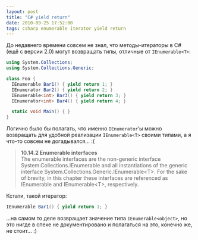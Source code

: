 ```yaml
---
layout: post
title: "C# yield return"
date: 2010-09-25 17:52:00
tags: csharp enumerable iterator yield return
---
```

До недавнего времени совсем не знал, что методы-итераторы в C# (ещё с версии 2.0) могут возвращать типы, отличные от `IEnumerable<T>`:

```c#
using System.Collections;
using System.Collections.Generic;

class Foo {
  IEnumerable Bar1() { yield return 1; }
  IEnumerator Bar2() { yield return 2; }
  IEnumerable<int> Bar3() { yield return 3; }
  IEnumerator<int> Bar4() { yield return 4; }

  static void Main() { }
}
```

Логично было бы полагать, что именно `IEnumerator`’ы можно возвращать для удобной реализации `IEnumerable<T>` своими типами, а я что-то совсем не догадывался… :(

> **10.14.2 Enumerable interfaces**<br/>
> The enumerable interfaces are the non-generic interface System.Collections.IEnumerable and all instantiations of the generic interface System.Collections.Generic.IEnumerable&lt;T&gt;. For the sake of brevity, in this chapter these interfaces are referenced as IEnumerable and IEnumerable&lt;T&gt;, respectively.

Кстати, такой итератор:

```c#
IEnumerable Bar1() { yield return 1; }
```

…на самом то деле возвращает значение типа `IEnumerable<object>`, но это нигде в спеке не документировано и полагаться на это, конечно же, не стоит… :)